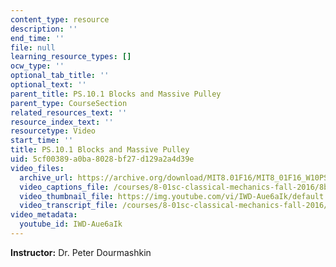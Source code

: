 ```yaml
---
content_type: resource
description: ''
end_time: ''
file: null
learning_resource_types: []
ocw_type: ''
optional_tab_title: ''
optional_text: ''
parent_title: PS.10.1 Blocks and Massive Pulley
parent_type: CourseSection
related_resources_text: ''
resource_index_text: ''
resourcetype: Video
start_time: ''
title: PS.10.1 Blocks and Massive Pulley
uid: 5cf00389-a0ba-8028-bf27-d129a2a4d39e
video_files:
  archive_url: https://archive.org/download/MIT8.01F16/MIT8_01F16_W10PS01_360p.mp4
  video_captions_file: /courses/8-01sc-classical-mechanics-fall-2016/8bde22c1807952e58dbc8d71eadf237b_IWD-Aue6aIk.vtt
  video_thumbnail_file: https://img.youtube.com/vi/IWD-Aue6aIk/default.jpg
  video_transcript_file: /courses/8-01sc-classical-mechanics-fall-2016/b26df9de8c4dedf9961ad7ddc7660da5_IWD-Aue6aIk.pdf
video_metadata:
  youtube_id: IWD-Aue6aIk
---
```


**Instructor:** Dr. Peter Dourmashkin

